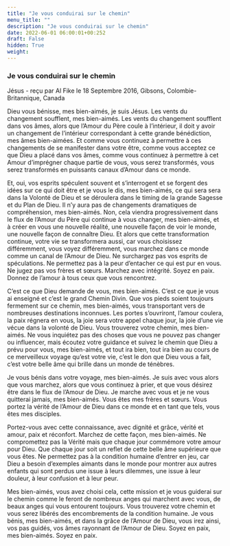 ```yaml
---
title: "Je vous conduirai sur le chemin"
menu_title: ""
description: "Je vous conduirai sur le chemin"
date: 2022-06-01 06:00:01+00:252
draft: False
hidden: True
weight:
---
```

### Je vous conduirai sur le chemin

Jésus - reçu par Al Fike le 18 Septembre 2016, Gibsons, Colombie-Britannique, Canada

Dieu vous bénisse, mes bien-aimés, je suis Jésus. Les vents du changement soufflent, mes bien-aimés. Les vents du changement soufflent dans vos âmes, alors que l’Amour du Père coule à l’intérieur, il doit y avoir un changement de l’intérieur correspondant à cette grande bénédiction, mes âmes bien-aimées. Et comme vous continuez à permettre à ces changements de se manifester dans votre être, comme vous acceptez ce que Dieu a placé dans vos âmes, comme vous continuez à permettre à cet Amour d’imprégner chaque partie de vous, vous serez transformés, vous serez transformés en puissants canaux d’Amour dans ce monde.

Et, oui, vos esprits spéculent souvent et s’interrogent et se forgent des idées sur ce qui doit être et je vous le dis, mes bien-aimés, ce qui sera sera dans la Volonté de Dieu et se déroulera dans le timing de la grande Sagesse et du Plan de Dieu. Il n’y aura pas de changements dramatiques de compréhension, mes bien-aimés. Non, cela viendra progressivement dans le flux de l’Amour du Père qui continue à vous changer, mes bien-aimés, et à créer en vous une nouvelle réalité, une nouvelle façon de voir le monde, une nouvelle façon de connaître Dieu. Et alors que cette transformation continue, votre vie se transformera aussi, car vous choisissez différemment, vous voyez différemment, vous marchez dans ce monde comme un canal de l’Amour de Dieu. Ne surchargez pas vos esprits de spéculations. Ne permettez pas à la peur d’entacher ce qui est pur en vous. Ne jugez pas vos frères et sœurs. Marchez avec intégrité. Soyez en paix. Donnez de l’amour à tous ceux que vous rencontrez.

C’est ce que Dieu demande de vous, mes bien-aimés. C’est ce que je vous ai enseigné et c’est le grand Chemin Divin. Que vos pieds soient toujours fermement sur ce chemin, mes bien-aimés, vous transportant vers de nombreuses destinations inconnues. Les portes s’ouvriront, l’amour coulera, la paix régnera en vous, la joie sera votre appel chaque jour, la joie d’une vie vécue dans la volonté de Dieu. Vous trouverez votre chemin, mes bien-aimés. Ne vous inquiétez pas des choses que vous ne pouvez pas changer ou influencer, mais écoutez votre guidance et suivez le chemin que Dieu a prévu pour vous, mes bien-aimés, et tout ira bien, tout ira bien au cours de ce merveilleux voyage qu’est votre vie, c’est le don que Dieu vous a fait, c’est votre belle âme qui brille dans un monde de ténèbres.

Je vous bénis dans votre voyage, mes bien-aimés. Je suis avec vous alors que vous marchez, alors que vous continuez à prier, et que vous désirez être dans le flux de l’Amour de Dieu. Je marche avec vous et je ne vous quitterai jamais, mes bien-aimés. Vous êtes mes frères et sœurs. Vous portez la vérité de l’Amour de Dieu dans ce monde et en tant que tels, vous êtes mes disciples.

Portez-vous avec cette connaissance, avec dignité et grâce, vérité et amour, paix et réconfort. Marchez de cette façon, mes bien-aimés. Ne compromettez pas la Vérité mais que chaque jour commémore votre amour pour Dieu. Que chaque jour soit un reflet de cette belle âme supérieure que vous êtes. Ne permettez pas à la condition humaine d’entrer en jeu, car Dieu a besoin d’exemples aimants dans le monde pour montrer aux autres enfants qui sont perdus une issue à leurs dilemmes, une issue à leur douleur, à leur confusion et à leur peur.

Mes bien-aimés, vous avez choisi cela, cette mission et je vous guiderai sur le chemin comme le feront de nombreux anges qui marchent avec vous, de beaux anges qui vous entourent toujours. Vous trouverez votre chemin et vous serez libérés des encombrements de la condition humaine. Je vous bénis, mes bien-aimés, et dans la grâce de l’Amour de Dieu, vous irez ainsi, vos pas guidés, vos âmes rayonnant de l’Amour de Dieu. Soyez en paix, mes bien-aimés. Soyez en paix.



